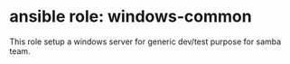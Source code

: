 # ansible role: windows-common

This role setup a windows server for generic dev/test purpose for samba team.
